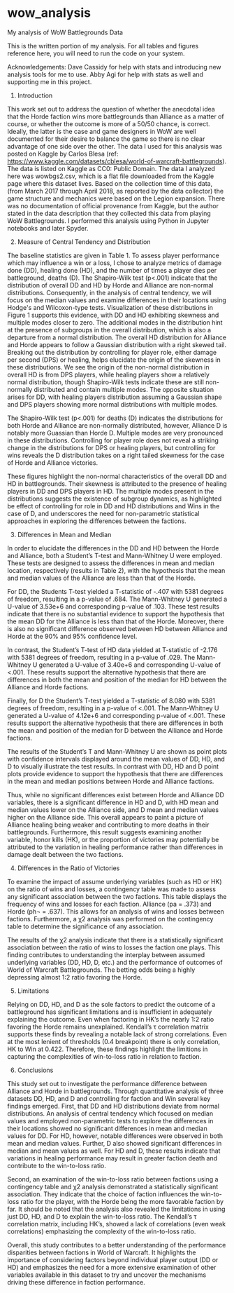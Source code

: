 # wow_analysis
My analysis of WoW Battlegrounds Data

This is the written portion of my analysis. For all tables and figures reference here, you will need to run the code on your system. 

Acknowledgements: Dave Cassidy for help with stats and introducing new analysis tools for me to use. Abby Agi for help with stats as well and supporting me in this project.

1. Introduction 

This work set out to address the question of whether the anecdotal idea that the Horde faction wins more battlegrounds than Alliance as a matter of course, or whether the outcome is more of a 50/50 chance, is correct. Ideally, the latter is the case and game designers in WoW are well documented for their desire to balance the game so there is no clear advantage of one side over the other. The data I used for this analysis was posted on Kaggle by Carlos Blesa (ref: https://www.kaggle.com/datasets/cblesa/world-of-warcraft-battlegrounds). The data is listed on Kaggle as CC0: Public Domain. The data I analyzed here was wowbgs2.csv, which is a flat file downloaded from the Kaggle page where this dataset lives. Based on the collection time of this data, (from March 2017 through April 2018, as reported by the data collector) the game structure and mechanics were based on the Legion expansion. There was no documentation of official provenance from Kaggle, but the author stated in the data description that they collected this data from playing WoW Battlegrounds. I performed this analysis using Python in Jupyter notebooks and later Spyder.

2. Measure of Central Tendency and Distribution

The baseline statistics are given in Table 1. To assess player performance which may influence a win or a loss, I chose to analyze metrics of damage done (DD), healing done (HD), and the number of times a player dies per battleground, deaths (D). The Shapiro-Wilk test (p<.001) indicate that the distribution of overall DD and HD by Horde and Alliance are non-normal distributions. Consequently, in the analysis of central tendency, we will focus on the median values and examine differences in their locations using Hodge's and Wilcoxon-type tests. Visualization of these distributions in Figure 1 supports this evidence, with DD and HD exhibiting skewness and multiple modes closer to zero. The additional modes in the distribution hint at the presence of subgroups in the overall distribution, which is also a departure from a normal distribution. The overall HD distribution for Alliance and Horde appears to follow a Gaussian distribution with a right skewed tail. Breaking out the distribution by controlling for player role, either damage per second (DPS) or healing, helps elucidate the origin of the skewness in these distributions. We see the origin of the non-normal distribution in overall HD is from DPS players, while healing players show a relatively normal distribution, though Shapiro-Wilk tests indicate these are still non-normally distributed and contain multiple modes. The opposite situation arises for DD, with healing players distribution assuming a Gaussian shape and DPS players showing more normal distributions with multiple modes.

The Shapiro-Wilk test (p<.001) for deaths (D) indicates the distributions for both Horde and Alliance are non-normally distributed, however, Alliance D is notably more Guassian than Horde D. Multiple modes are very pronounced in these distributions. Controlling for player role does not reveal a striking change in the distributions for DPS or healing players, but controlling for wins reveals the D distribution takes on a right tailed skewness for the case of Horde and Alliance victories. 

These figures highlight the non-normal characteristics of the overall DD and HD in battlegrounds. Their skewness is attributed to the presence of healing players in DD and DPS players in HD. The multiple modes present in the distributions suggests the existence of subgroup dynamics, as highlighted be effect of controlling for role in DD and HD distributions and Wins in the case of D, and underscores the need for non-parametric statistical approaches in exploring the differences between the factions.

3. Differences in Mean and Median

In order to elucidate the differences in the DD and HD between the Horde and Alliance, both a Student’s T-test and Mann-Whitney U were employed. These tests are designed to assess the differences in mean and median location, respectively (results in Table 2), with the hypothesis that the mean and median values of the Alliance are less than that of the Horde.

For DD, the Students T-test yielded a T-statistic of -.407 with 5381 degrees of freedom, resulting in a p-value of .684. The Mann-Whitney U generated a U-value of 3.53e+6 and corresponding p-value of .103. These test results indicate that there is no substantial evidence to support the hypothesis that the mean DD for the Alliance is less than that of the Horde. Moreover, there is also no significant difference observed between HD between Alliance and Horde at the 90% and 95% confidence level.

In contrast, the Student’s T-test of HD data yielded at T-statistic of -2.176 with 5381 degrees of freedom, resulting in a p-value of .029. The Mann-Whitney U generated a U-value of 3.40e+6 and corresponding U-value of <.001. These results support the alternative hypothesis that there are differences in both the mean and position of the median for HD between the Alliance and Horde factions.

Finally, for D the Student’s T-test yielded a T-statistic of 8.080 with 5381 degrees of freedom, resulting in a p-value of <.001. The Mann-Whitney U generated a U-value of 4.12e+6 and corresponding p-value of <.001. These results support the alternative hypothesis that there are differences in both the mean and position of the median for D between the Alliance and Horde factions.

The results of the Student’s T and Mann-Whitney U are shown as point plots with confidence intervals displayed around the mean values of DD, HD, and D to visually illustrate the test results. In contrast with DD, HD  and D point plots provide evidence to support the hypothesis that there are differences in the mean and median positions between Horde and Alliance factions. 

Thus, while no significant differences exist between Horde and Alliance DD variables, there is a significant difference in HD and D, with HD mean and median values lower on the Alliance side, and D mean and median values higher on the Alliance side. This overall appears to paint a picture of Alliance healing being weaker and contributing to more deaths in their battlegrounds. Furthermore, this result suggests examining another variable, honor kills (HK), or the proportion of victories may potentially be attributed to the variation in healing performance rather than differences in damage dealt between the two factions.

4. Differences in the Ratio of Victories

To examine the impact of assume underlying variables (such as HD or HK) on the ratio of wins and losses, a contingency table was made to assess any significant association between the two factions. This table displays the frequency of wins and losses for each faction. Alliance (pa = .373) and Horde (ph¬ = .637). This allows for an analysis of wins and losses between factions. Furthermore, a χ2 analysis was performed on the contingency table to determine the significance of any association.

The results of the χ2 analysis indicate that there is a statistically significant association between the ratio of wins to losses the faction one plays. This finding contributes to understanding the interplay between assumed underlying variables (DD, HD, D, etc.) and the performance of outcomes of World of Warcraft Battlegrounds. The betting odds being a highly depressing almost 1:2 ratio favoring the Horde.

5. Limitations

Relying on DD, HD, and D as the sole factors to predict the outcome of a battleground has significant limitations and is insufficient in adequately explaining the outcome. Even when factoring in HK’s the nearly 1:2 ratio favoring the Horde remains unexplained. Kendall’s τ correlation matrix supports these finds by revealing a notable lack of strong correlations. Even at the most lenient of thresholds (0.4 breakpoint) there is only correlation, HK to Win at 0.422. Therefore, these findings highlight the limitions in capturing the complexities of win-to-loss ratio in relation to faction.

6. Conclusions

This study set out to investigate the performance difference between Alliance and Horde in battlegrounds. Through quantitative analysis of three datasets DD, HD, and D and controlling for faction and Win several key findings emerged. First, that DD and HD distributions deviate from normal distributions. An analysis of central tendency which focused on median values and employed non-parametric tests to explore the differences in their locations showed no significant differences in mean and median values for DD. For HD, however, notable differences were observed in both mean and median values. Further, D also showed significant differences in median and mean values as well. For HD and D, these results indicate that variations in healing performance may result in greater faction death and contribute to the win-to-loss ratio.

Second, an examination of the win-to-loss ratio between factions using a contingency table and χ2 analysis demonstrated a statistically significant association. They indicate that the choice of faction influences the win-to-loss ratio for the player, with the Horde being the more favorable faction by far. It should be noted that the analysis also revealed the limitations in using just DD, HD, and D to explain the win-to-loss ratio. The Kendall’s τ correlation matrix, including HK’s,  showed a lack of correlations (even weak correlations) emphasizing the complexity of the win-to-loss ratio.

Overall, this study contributes to a better understanding of the performance disparities between factions in World of Warcraft. It highlights the importance of considering factors beyond individual player output (DD or HD) and emphasizes the need for a more extensive examination of other variables available in this dataset to try and uncover the mechanisms driving these difference in faction performance.
